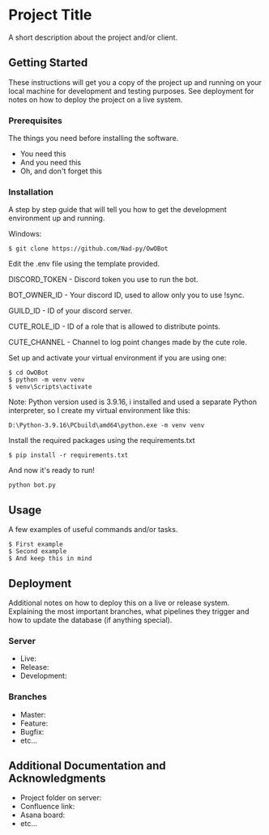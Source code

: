 # Project Title

A short description about the project and/or client.

## Getting Started

These instructions will get you a copy of the project up and running on your local machine for development and testing purposes. See deployment for notes on how to deploy the project on a live system.

### Prerequisites

The things you need before installing the software.

* You need this
* And you need this
* Oh, and don't forget this

### Installation

A step by step guide that will tell you how to get the development environment up and running.

Windows:
```
$ git clone https://github.com/Nad-py/OwOBot
```
Edit the .env file using the template provided.

DISCORD_TOKEN - Discord token you use to run the bot.

BOT_OWNER_ID - Your discord ID, used to allow only you to use !sync.

GUILD_ID - ID of your discord server.

CUTE_ROLE_ID - ID of a role that is allowed to distribute points.

CUTE_CHANNEL - Channel to log point changes made by the cute role.

Set up and activate your virtual environment if you are using one:
```
$ cd OwOBot
$ python -m venv venv
$ venv\Scripts\activate
```
Note: Python version used is 3.9.16, i installed and used a separate Python interpreter, so I create my virtual environment like this:
```
D:\Python-3.9.16\PCbuild\amd64\python.exe -m venv venv
```

Install the required packages using the requirements.txt
```
$ pip install -r requirements.txt
```

And now it's ready to run! 
```
python bot.py
```

## Usage

A few examples of useful commands and/or tasks.

```
$ First example
$ Second example
$ And keep this in mind
```

## Deployment

Additional notes on how to deploy this on a live or release system. Explaining the most important branches, what pipelines they trigger and how to update the database (if anything special).

### Server

* Live:
* Release:
* Development:

### Branches

* Master:
* Feature:
* Bugfix:
* etc...

## Additional Documentation and Acknowledgments

* Project folder on server:
* Confluence link:
* Asana board:
* etc...
